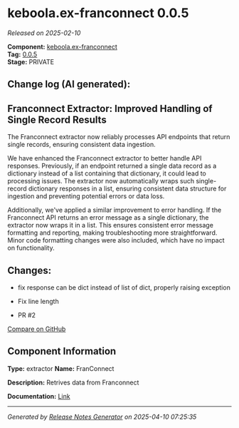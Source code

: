 #  keboola.ex-franconnect 0.0.5

_Released on 2025-02-10_

**Component:** [keboola.ex-franconnect](https://github.com/keboola/component-franconnect)  
**Tag:** [0.0.5](https://github.com/keboola/component-franconnect/releases/tag/0.0.5)  
**Stage:** PRIVATE


## Change log (AI generated):
## Franconnect Extractor: Improved Handling of Single Record Results
The Franconnect extractor now reliably processes API endpoints that return single records, ensuring consistent data ingestion.

We have enhanced the Franconnect extractor to better handle API responses. Previously, if an endpoint returned a single data record as a dictionary instead of a list containing that dictionary, it could lead to processing issues. The extractor now automatically wraps such single-record dictionary responses in a list, ensuring consistent data structure for ingestion and preventing potential errors or data loss.

Additionally, we've applied a similar improvement to error handling. If the Franconnect API returns an error message as a single dictionary, the extractor now wraps it in a list. This ensures consistent error message formatting and reporting, making troubleshooting more straightforward. Minor code formatting changes were also included, which have no impact on functionality.



## Changes:



- fix response can be dict instead of list of dict, properly raising exception 




- Fix line length 




- PR #2 



[Compare on GitHub](https://github.com/keboola/component-franconnect/compare/0.0.4...0.0.5)



## Component Information
**Type:** extractor
**Name:** FranConnect

**Description:** Retrives data from Franconnect


**Documentation:** [Link](https://github.com/keboola/component-franconnect/blob/master/README.md)



---
_Generated by [Release Notes Generator](https://github.com/keboola/release-notes-generator)
on 2025-04-10 07:25:35_